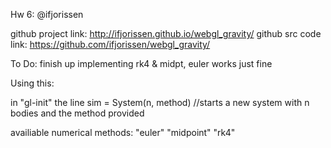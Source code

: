 Hw 6:
@ifjorissen

github project link: http://ifjorissen.github.io/webgl_gravity/
github src code link: https://github.com/ifjorissen/webgl_gravity/

To Do:
finish up implementing rk4 & midpt, euler works just fine

Using this:

in "gl-init" the line sim = System(n, method) //starts a new system with n bodies and the method provided

availiable numerical methods:
"euler"
"midpoint"
"rk4"
